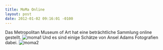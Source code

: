 ```yaml
---
title: MoMa Online
layout: post
date: 2012-01-02 09:16:01 -0100
---
```


Das Metropolitan Museum of Art hat eine beträchtliche Sammlung online gestellt.
![moma1](https://images-blogger-opensocial.googleusercontent.com/gadgets/proxy?url=http%3A%2F%2Fimages.metmuseum.org%2FCRDImages%2Fph%2Fweb-large%2FDP71931.jpg&container=blogger&gadget=a&rewriteMime=image%2F*)
Und es sind einige Schätze von Ansel Adams Fotografien dabei.
![moma2](https://images-blogger-opensocial.googleusercontent.com/gadgets/proxy?url=http%3A%2F%2Fimages.metmuseum.org%2FCRDImages%2Fph%2Fweb-large%2FDP71894.jpg&container=blogger&gadget=a&rewriteMime=image%2F*)
